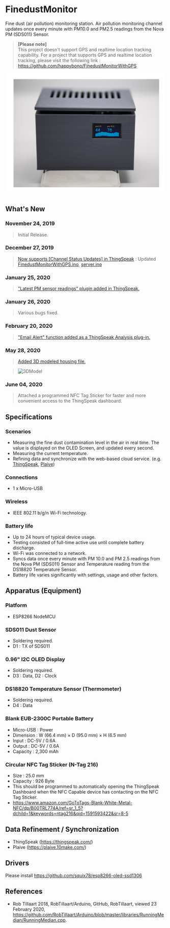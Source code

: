 # FinedustMonitor
Fine dust (air pollution) monitoring station. Air pollution monitoring channel updates once every minute with PM10.0 and PM2.5 readings from the Nova PM (SDS011) Sensor.  

> **[Please note]** </br>
This project doesn't support GPS and realtime location tracking capability. For a project that supports GPS and realtime location tracking, please visit the following link : https://github.com/happybono/FinedustMonitorWithGPS

![Final Product](FineDustMonitor_Device.jpg)

## What's New
### November 24, 2019
> Initial Release.

### December 27, 2019
> [Now supports [Channel Status Updates] in ThingSpeak](https://thingspeak.com/channels/920137) : Updated [FinedustMonitorWithGPS.ino](https://github.com/happybono/FinedustMonitor/commit/2c67b2f0da2b040965968acb8d0f28a61f4c0c7f "/FinedustMonitor/FinedustMonitor.ino"), [server.ino](https://github.com/happybono/FinedustMonitor/commit/0f668a0b3ce72a1ad0b89f1f80e4df6fb47ed87a "/FinedustMonitor/server.ino")

### January 25, 2020
> ["Latest PM sensor readings" plugin added in ThingSpeak.](https://github.com/happybono/FinedustMonitor/tree/master/Plugins/StatusUpdates)

### January 26, 2020
> Various bugs fixed.

### February 20, 2020
> ["Email Alert" function added as a ThingSpeak Analysis plug-in.](https://github.com/happybono/FinedustMonitor/blob/master/Plugins/Email/EmailNotifier.m) 

### May 28, 2020
> [Added 3D modeled housing file.](https://github.com/happybono/FinedustMonitor/blob/master/3DModels/SDS011-Housing.stl)

> <img src="https://github.com/happybono/FinedustMonitor/blob/master/3DModels/SDS011-Housing.png" alt="3DModel"/>

### June 04, 2020
> Attached a programmed NFC Tag Sticker for faster and more convenient access to the ThingSpeak dashboard.

## Specifications
### Scenarios
* Measuring the fine dust contamination level in the air in real time. The value is displayed on the OLED Screen, and updated every second.
* Measuring the current temperature.
* Refining data and synchronize with the web-based cloud service. (e.g. [ThingSpeak](https://www.thingspeak.com/), [Plaive](https://plaive.10make.com/))

### Connections
* 1 x Micro-USB

### Wireless
* IEEE 802.11 b/g/n Wi-Fi technology.

### Battery life 
* Up to 24 hours of typical device usage.
* Testing consisted of full-time active use until complete battery discharge. 
* Wi-Fi was connected to a network.
* Syncs data once every minute with PM 10.0 and PM 2.5 readings from the Nova PM (SDS011) Sensor and Temperature reading from the DS18820 Temperature Sensor.
* Battery life varies significantly with settings, usage and other factors.

## Apparatus (Equipment)
### Platform
* ESP8266 NodeMCU

### SDS011 Dust Sensor
* Soldering required.
* D1 : TX of SDS011

### 0.96" I2C OLED Display 
* Soldering required.
* D3 : Data, D2 : Clock

### DS18820 Temperature Sensor (Thermometer)
* Soldering required.
* D4 : Data

### Blank EUB-2300C Portable Battery
* Micro-USB : Power 
* Dimension : W (66.4 mm) × D (95.0 mm) × H (6.5 mm) 
* Input : DC-5V / 0.6A
* Output : DC-5V / 0.6A
* Capacity : 2,300 mAh

### Circular NFC Tag Sticker (N-Tag 216)
* Size : 25.0 mm
* Capacity : 926 Byte
* This should be programmed to automatically opening the ThingSpeak Dashboard when the NFC Capable device has contacting on the NFC Tag Sticker.
* https://www.amazon.com/GoToTags-Blank-White-Metal-NFC/dp/B00TRL774A/ref=sr_1_5?dchild=1&keywords=ntag216&qid=1591593422&sr=8-5

## Data Refinement / Synchronization
* ThingSpeak (https://thingspeak.com/)
* Plaive (https://plaive.10make.com/)

## Drivers
Please install https://github.com/squix78/esp8266-oled-ssd1306

## References
* Rob Tillaart 2018, RobTillaart/Arduino, GitHub, RobTillaart, viewed 23 February 2020, <https://github.com/RobTillaart/Arduino/blob/master/libraries/RunningMedian/RunningMedian.cpp>.
